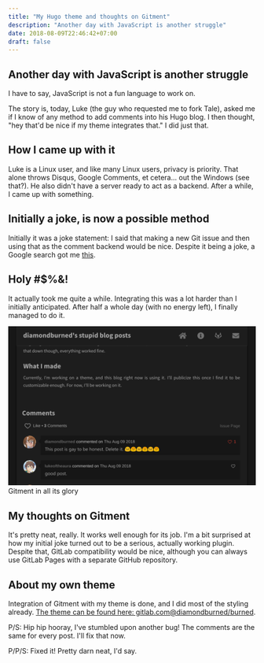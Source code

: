 ```yaml
---
title: "My Hugo theme and thoughts on Gitment"
description: "Another day with JavaScript is another struggle"
date: 2018-08-09T22:46:42+07:00
draft: false
---
```


## Another day with JavaScript is another struggle

I have to say, JavaScript is not a fun language to work on.

The story is, today, Luke (the guy who requested me to fork Tale), asked me if I know of any method to add comments into his Hugo blog. I then thought, "hey that'd be nice if my theme integrates that." I did just that.

## How I came up with it

Luke is a Linux user, and like many Linux users, privacy is priority. That alone throws Disqus, Google Comments, et cetera... out the Windows (see that?). He also didn't have a server ready to act as a backend. After a while, I came up with something.

## Initially a joke, is now a possible method

Initially it was a joke statement: I said that making a new Git issue and then using that as the comment backend would be nice. Despite it being a joke, a Google search got me [this](https://github.com/imsun/gitment).

## Holy #$%&!

It actually took me quite a while. Integrating this was a lot harder than I initially anticipated. After half a whole day (with no energy left), I finally managed to do it.

![gitment](/images/gitment.png)
Gitment in all its glory

## My thoughts on Gitment

It's pretty neat, really. It works well enough for its job. I'm a bit surprised at how my initial joke turned out to be a serious, actually working plugin. Despite that, GitLab compatibility would be nice, although you can always use GitLab Pages with a separate GitHub repository.

## About my own theme

Integration of Gitment with my theme is done, and I did most of the styling already. [The theme can be found here: gitlab.com@diamondburned/burned](https://gitlab.com/diamondburned/burned). 

P/S: Hip hip hooray, I've stumbled upon another bug! The comments are the same for every post. I'll fix that now.

P/P/S: Fixed it! Pretty darn neat, I'd say.